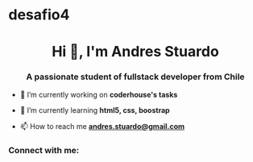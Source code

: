 # desafio4
<h1 align="center">Hi 👋, I'm Andres Stuardo</h1>
<h3 align="center">A passionate student of fullstack developer from Chile</h3>

- 🔭 I’m currently working on **coderhouse's tasks**

- 🌱 I’m currently learning **html5, css, boostrap**

- 📫 How to reach me **andres.stuardo@gmail.com**

<h3 align="left">Connect with me:</h3>
<p align="left">
</p>
